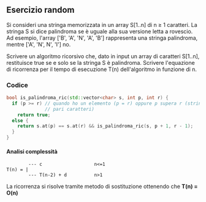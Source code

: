 ## Esercizio random

Si consideri una stringa memorizzata in un array S[1..n] di n ≥ 1 caratteri. La stringa S si dice palindroma se è uguale alla sua versione letta a rovescio. Ad esempio, l'array ['B', 'A', 'N', 'A', 'B'] rappresenta una stringa palindroma, mentre ['A', 'N', N', 'I'] no.

Scrivere un algoritmo ricorsivo che, dato in input un array di caratteri S[1..n], restituisce true se e solo se la stringa S è palindroma. Scrivere l'equazione di ricorrenza per il tempo di esecuzione T(n) dell'algoritmo in funzione di n.

### Codice

```c++
bool is_palindroma_ric(std::vector<char> s, int p, int r) {
  if (p >= r) // quando ho un elemento (p = r) oppure p supera r (stringa ha n
              // pari caratteri)
    return true;
  else {
    return s.at(p) == s.at(r) && is_palindroma_ric(s, p + 1, r - 1);
  }
}
```

#### Analisi complessità

```
        --- c                   n<=1
T(n) = |
        --- T(n-2) + d          n>1
```

La ricorrenza si risolve tramite metodo di sostituzione ottenendo che **T(n) = O(n)**